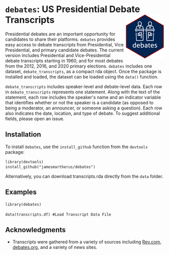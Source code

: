 # `debates`: US Presidential Debate Transcripts <img src="man/figures/logo.png" align="right" width=120 />

Presidential debates are an important opportunity for candidates to share their platforms. `debates` provides easy access to debate transcripts from Presidential, Vice Presidential, and primary candidate debates. The current version includes Presidential and Vice-Presidential debate transcripts starting in 1960, and for most debates from the 2012, 2016, and 2020 primary elections. `debates` includes one dataset, `debate_transcripts`, as a compact rda object. Once the package is installed and loaded, the dataset can be loaded using the `data()` function.

`debate_transcripts` includes speaker-level and debate-level data. Each row in `debate_transcripts` represents one statement. Along with the text of the statement, each row includes the speaker's name and an indicator variable that identifies whether or not the speaker is a candidate (as opposed to being a moderator, an announcer, or someone asking a question). Each row also indicates the date, location, and type of debate. To suggest additional fields, please open an issue. 

## Installation

To install `debates`, use the `install_github` function from the `devtools` package:

```
library(devtools)
install_github("jamesmartherus/debates")
```

Alternatively, you can download transcripts.rda directly from the `data` folder. 

## Examples

```
library(debates)

data(transcripts.df) #Load Transcript Data File
```

## Acknowledgments

- Transcripts were gathered from a variety of sources including [Rev.com](https://www.rev.com/blog/transcript-category/debate-transcripts?view=all), [debates.org](https://www.debates.org/voter-education/debate-transcripts/), and a variety of news sites. 


